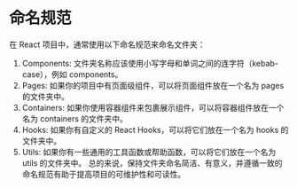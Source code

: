 # 命名规范

在 React 项目中，通常使用以下命名规范来命名文件夹：

1. Components: 文件夹名称应该使用小写字母和单词之间的连字符（kebab-case），例如 components。
2. Pages: 如果你的项目中有页面级组件，可以将页面组件放在一个名为 pages 的文件夹中。
3. Containers: 如果你使用容器组件来包裹展示组件，可以将容器组件放在一个名为 containers 的文件夹中。
4. Hooks: 如果你有自定义的 React Hooks，可以将它们放在一个名为 hooks 的文件夹中。
5. Utils: 如果你有一些通用的工具函数或帮助函数，可以将它们放在一个名为 utils 的文件夹中。
总的来说，保持文件夹命名简洁、有意义，并遵循一致的命名规范有助于提高项目的可维护性和可读性。
